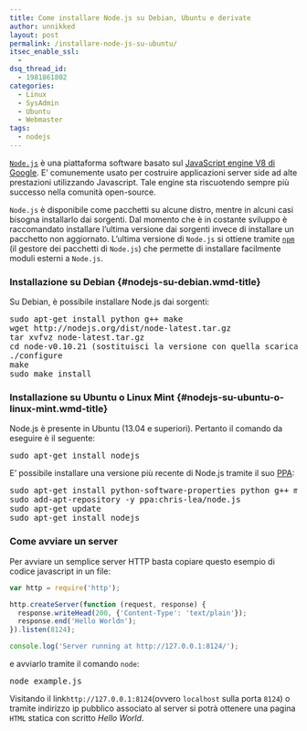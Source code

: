 ```yaml
---
title: Come installare Node.js su Debian, Ubuntu e derivate
author: unnikked
layout: post
permalink: /installare-node-js-su-ubuntu/
itsec_enable_ssl:
  - 
dsq_thread_id:
  - 1981861802
categories:
  - Linux
  - SysAdmin
  - Ubuntu
  - Webmaster
tags:
  - nodejs
---
```


<a href="http://nodejs.org/" title="Node.js" target="_blank">`Node.js`</a> è una piattaforma software basato sul <a href="https://code.google.com/p/v8/" title="V8 JavaScript Engine - Google Code" target="_blank">JavaScript engine V8 di Google</a>. E’ comunemente usato per costruire applicazioni server side ad alte prestazioni utilizzando Javascript. Tale engine sta riscuotendo sempre più successo nella comunità open-source.

`Node.js` è disponibile come pacchetti su alcune distro, mentre in alcuni casi bisogna installarlo dai sorgenti. Dal momento che è in costante sviluppo è raccomandato installare l’ultima versione dai sorgenti invece di installare un pacchetto non aggiornato. L’ultima versione di `Node.js` si ottiene tramite <a href="https://npmjs.org/" title="Node.js Package Manager" target="_blank">`npm`</a> (il gestore dei pacchetti di `Node.js`) che permette di installare facilmente moduli esterni a `Node.js`.

### Installazione su Debian {#nodejs-su-debian.wmd-title}

Su Debian, è possibile installare Node.js dai sorgenti:

<pre>sudo apt-get install python g++ make
wget http://nodejs.org/dist/node-latest.tar.gz
tar xvfvz node-latest.tar.gz
cd node-v0.10.21 (sostituisci la versione con quella scaricata)
./configure
make
sudo make install</pre>

### Installazione su Ubuntu o Linux Mint {#nodejs-su-ubuntu-o-linux-mint.wmd-title}

Node.js è presente in Ubuntu (13.04 e superiori). Pertanto il comando da eseguire è il seguente:

<pre>sudo apt-get install nodejs</pre>

E’ possibile installare una versione più recente di Node.js tramite il suo [PPA][1]:

<pre>sudo apt-get install python-software-properties python g++ make
sudo add-apt-repository -y ppa:chris-lea/node.js
sudo apt-get update
sudo apt-get install nodejs</pre>

### Come avviare un server

Per avviare un semplice server HTTP basta copiare questo esempio di codice javascript in un file: 

```javascript
var http = require('http');

http.createServer(function (request, response) {
  response.writeHead(200, {'Content-Type': 'text/plain'});
  response.end('Hello Worldn');
}).listen(8124);

console.log('Server running at http://127.0.0.1:8124/');
```

e avviarlo tramite il comando `node`:

<pre class="lang:sh decode:true " >node example.js</pre>

Visitando il link` http://127.0.0.1:8124 `(ovvero `localhost` sulla porta `8124`) o tramite indirizzo ip pubblico associato al server si potrà ottenere una pagina `HTML` statica con scritto *Hello World*.

 [1]: https://launchpad.net/~chris-lea/+archive/node.js